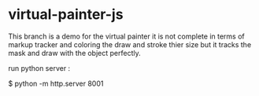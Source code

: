 # virtual-painter-js
This branch is a demo for the virtual painter it is not complete in terms of markup tracker and coloring the draw and stroke thier size but it tracks the mask and draw with the object perfectly.

run python server : 

$ python -m http.server 8001
